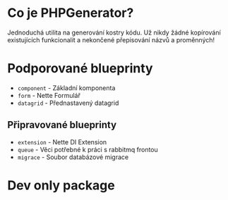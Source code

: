 # Co je PHPGenerator?
Jednoduchá utilita na generování kostry kódu. Už nikdy žádné kopírování existujících funkcionalit a nekončené přepisování názvů a proměnných!

# Podporované blueprinty
- ``component`` - Základní komponenta
- ``form`` - Nette Formulář
- ``datagrid`` - Přednastavený datagrid
## Připravované blueprinty
- ``extension`` - Nette DI Extension
- ``queue`` - Věci potřebné k práci s rabbitmq frontou
- ``migrace`` - Soubor databázové migrace

# Dev only package
